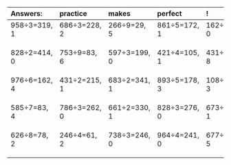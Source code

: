| Answers: | practice | makes | perfect | ! |
| :--- | :--- | :--- | :--- | :--- |
| 958÷3=319, 1 | 686÷3=228, 2 | 266÷9=29, 5 | 861÷5=172, 1 | 162÷9=18, 0 | 
|   |   |   |   |   | 
|   |   |   |   |   | 
|   |   |   |   |   | 
| 828÷2=414, 0 | 753÷9=83, 6 | 597÷3=199, 0 | 421÷4=105, 1 | 431÷9=47, 8 | 
|   |   |   |   |   | 
|   |   |   |   |   | 
|   |   |   |   |   | 
| 976÷6=162, 4 | 431÷2=215, 1 | 683÷2=341, 1 | 893÷5=178, 3 | 108÷5=21, 3 | 
|   |   |   |   |   | 
|   |   |   |   |   | 
|   |   |   |   |   | 
| 585÷7=83, 4 | 786÷3=262, 0 | 661÷2=330, 1 | 828÷3=276, 0 | 673÷6=112, 1 | 
|   |   |   |   |   | 
|   |   |   |   |   | 
|   |   |   |   |   | 
| 626÷8=78, 2 | 246÷4=61, 2 | 738÷3=246, 0 | 964÷4=241, 0 | 677÷8=84, 5 | 
|   |   |   |   |   | 
|   |   |   |   |   | 
|   |   |   |   |   | 
